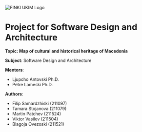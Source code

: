 ![FINKI UKIM Logo](http://ilt.finki.ukim.mk/wp-content/uploads/2016/10/Logo_FINKI_UKIM_EN.jpg)

# Project for Software Design and Architecture

**Topic: Map of cultural and historical heritage of Macedonia**

**Subject**: Software Design and Architecture

**Mentors**: 
- Ljupcho Antovski Ph.D.
- Petre Lameski Ph.D.

**Authors**:
- Filip Samardzhiski (211097)
- Tamara Stojanova (211079)
- Martin Patchev (211524)
- Viktor Vasilev (211504)
- Blagoja Ovezoski (211521)
